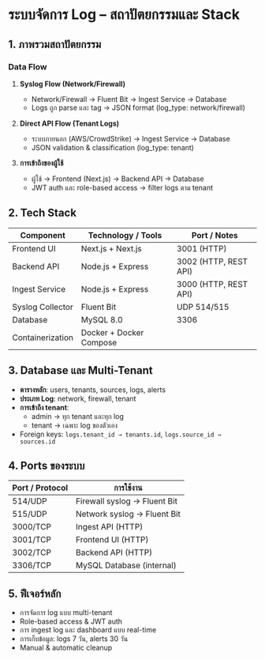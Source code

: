 # ระบบจัดการ Log – สถาปัตยกรรมและ Stack

## 1. ภาพรวมสถาปัตยกรรม


### Data Flow
1. **Syslog Flow (Network/Firewall)**  
   - Network/Firewall → Fluent Bit → Ingest Service → Database  
   - Logs ถูก parse และ tag → JSON format (log_type: network/firewall)

2. **Direct API Flow (Tenant Logs)**  
   - ระบบภายนอก (AWS/CrowdStrike) → Ingest Service → Database  
   - JSON validation & classification (log_type: tenant)

3. **การเข้าถึงของผู้ใช้**  
   - ผู้ใช้ → Frontend (Next.js) → Backend API → Database  
   - JWT auth และ role-based access → filter logs ตาม tenant

## 2. Tech Stack

| Component        | Technology / Tools             | Port / Notes                   |
|-----------------|-------------------------------|--------------------------------|
| Frontend UI      | Next.js + Next.js             | 3001 (HTTP)                    |
| Backend API      | Node.js + Express             | 3002 (HTTP, REST API)          |
| Ingest Service   | Node.js + Express             | 3000 (HTTP, REST API)          |
| Syslog Collector | Fluent Bit                    | UDP 514/515                     |
| Database         | MySQL 8.0                     | 3306                           |
| Containerization | Docker + Docker Compose       |                           |

## 3. Database และ Multi-Tenant
- **ตารางหลัก**: users, tenants, sources, logs, alerts  
- **ประเภท Log**: network, firewall, tenant  
- **การเข้าถึง tenant**:
  - admin → ทุก tenant และทุก log  
  - tenant → เฉพาะ log ของตัวเอง  
- Foreign keys: `logs.tenant_id → tenants.id`, `logs.source_id → sources.id`

## 4. Ports ของระบบ
| Port / Protocol | การใช้งาน                         |
|----------------|----------------------------------|
| 514/UDP         | Firewall syslog → Fluent Bit     |
| 515/UDP         | Network syslog → Fluent Bit      |
| 3000/TCP        | Ingest API (HTTP)                |
| 3001/TCP        | Frontend UI (HTTP)               |
| 3002/TCP        | Backend API (HTTP)               |
| 3306/TCP        | MySQL Database (internal)        |

## 5. ฟีเจอร์หลัก
- การจัดการ log แบบ multi-tenant  
- Role-based access & JWT auth  
- การ ingest log และ dashboard แบบ real-time  
- การเก็บข้อมูล: logs 7 วัน, alerts 30 วัน  
- Manual & automatic cleanup  

